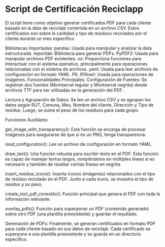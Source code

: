 # Script de Certificación Reciclapp
El script tiene como objetivo generar certificados PDF para cada cliente basado en la data de reciclaje contenida en un archivo CSV. Estos certificados son sobre la cantidad y tipo de residuos reciclados por el cliente durante un mes específico.

Bibliotecas Importadas:
pandas: Usada para manipular y analizar la data estructurada.
reportlab: Biblioteca para generar PDFs.
PyPDF2: Usada para manipular archivos PDF existentes.
os: Proporciona funciones para interactuar con el sistema operativo, principalmente para operaciones relacionadas con el sistema de archivos.
yaml: Usada para leer archivos de configuración en formato YAML.
PIL (Pillow): Usada para operaciones de imágenes.
Funcionalidades Principales:
Configuración de Fuentes:
Se registran dos fuentes (Montserrat regular y Montserrat negrita) desde archivos TTF para ser utilizadas en la generación del PDF.

Lectura y Agrupación de Datos:
Se lee un archivo CSV y se agrupan los datos según RUT, Comuna, Mes, Nombre del cliente, Dirección y Tipo de residuo. Luego, se suma el peso de los residuos para cada grupo.

Funciones Auxiliares:

get_image_with_transparency(): Esta función se encarga de procesar imágenes para asegurarse de que si es un PNG, tenga transparencia.

read_configuration(): Lee un archivo de configuración en formato YAML.

draw_text(): Una función robusta para escribir texto en el PDF. Esta función es capaz de manejar textos largos, rompiéndolos en múltiples líneas si es necesario y también de resaltar ciertas frases en negrita.

insert_residue_icons(): Inserta íconos (imágenes) relacionados con el tipo de residuo reciclado en el PDF. Junto a cada ícono, se muestra el tipo de residuo y su peso.

create_text_pdf_conestilo(): Función principal que genera el PDF con toda la información relevante.

overlay_pdfs(): Función para superponer un PDF (contenido generado) sobre otro PDF (una plantilla preexistente) y guardar el resultado.

Generación de PDFs:
Finalmente, se generan certificados en formato PDF para cada cliente basado en sus datos de reciclaje. Cada certificado se superpone a una plantilla preexistente y se guarda en un directorio específico.
